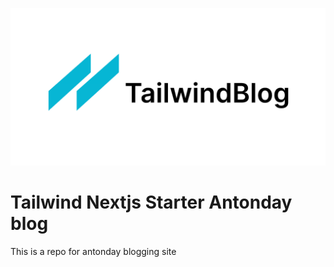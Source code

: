 ![tailwind-nextjs-banner](/public/static/images/twitter-card.png)

# Tailwind Nextjs Starter Antonday blog

This is a repo for antonday blogging site

